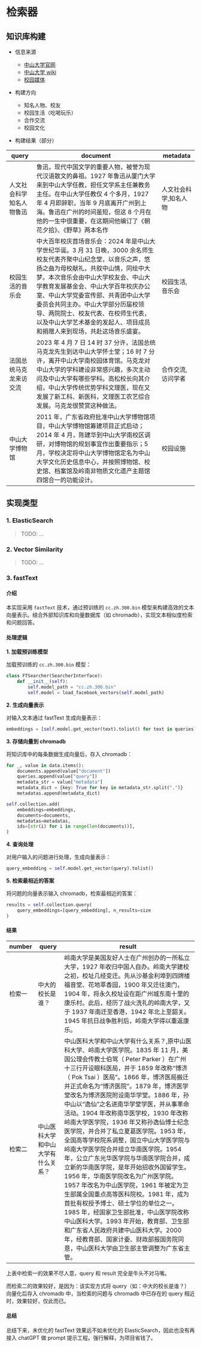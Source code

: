 # 检索器

## 知识库构建

- 信息来源

  - [中山大学官网](https://www.sysu.edu.cn/)
  - [中山大学 wiki](https://zh.wikipedia.org/zh-cn/%E4%B8%AD%E5%B1%B1%E5%A4%A7%E5%AD%A6)
  - [校园媒体](https://www.sysu.edu.cn/zdkd1/xymt.htm)

- 构建方向

  - 知名人物、校友
  - 校园生活（吃喝玩乐）
  - 合作交流
  - 校园文化

- 构建结果（部分）

| query                    | document                                                                                                                                                                                                                                                                                                                                                                                                                         | metadata              |
| ------------------------ | -------------------------------------------------------------------------------------------------------------------------------------------------------------------------------------------------------------------------------------------------------------------------------------------------------------------------------------------------------------------------------------------------------------------------------- | --------------------- |
| 人文社会科学知名人物鲁迅 | 鲁迅，现代中国文学的重要人物，被誉为现代汉语散文的鼻祖。1927 年鲁迅从厦门大学来到中山大学任教，担任文学系主任兼教务主任。在中山大学任教仅 4 个多月，1927 年 4 月即辞职，当年 9 月底离开广州到上海。鲁迅在广州的时间虽短，但这 8 个月在他的一生中很重要，在这期间他编订了《朝花夕拾》、《野草》两本名作                                                                                                                           | 人文社会科学,知名人物 |
| 校园生活的音乐会         | 中大百年校庆首场音乐会：2024 年是中山大学世纪华诞。3 月 31 日晚，3000 余名师生校友代表齐聚中山纪念堂，以音乐之声，悠扬之曲为母校献礼，共叙中山情，同绘中大梦。本次音乐会由中山大学校友会、中山大学教育发展基金会、中山大学百年校庆办公室、中山大学党委宣传部、共青团中山大学委员会共同主办。中山大学部分历届校领导、两院院士、校友代表、在校师生代表，以及中山大学艺术基金的发起人、项目成员和捐赠人来到现场，共赴这场音乐盛宴。 | 校园生活,音乐会       |
| 法国总统马克龙来访交流   | 2023 年 4 月 7 日 14 时 37 分许，法国总统马克龙先生到达中山大学怀士堂；16 时 7 分许，离开中山大学南校园体育馆。马克龙对中山大学的学科建设非常感兴趣，多次主动问及中山大学有哪些学科。高松校长向其介绍，中山大学传统优势学科文理医，现在又发展了新工科、新医科，文理医工农艺综合发展。马克龙很赞赏这种做法。                                                                                                                      | 合作交流,访问学者     |
| 中山大学博物馆           | 2011 年，广东省政府批准中山大学博物馆项目，中山大学博物馆筹建项目正式启动；2014 年 4 月，陈建华到中山大学南校区调研，对博物馆的规划事宜作出重要指示；5 月，学校决定将中山大学博物馆定名为中山大学文化历史信息中心，并按照博物馆、校史馆、档案馆及岭南非物质文化遗产主题馆四馆合一的功能设计。                                                                                                                                    | 校园设施              |

## 实现类型

### 1. ElasticSearch

> TODO: ...

### 2. Vector Similarity

> TODO: ...

### 3. fastText

#### 介绍

本实现采用 `fastText` 技术，通过预训练的 `cc.zh.300.bin` 模型来构建高效的文本向量表示。结合外部知识库和向量数据库（如 chromadb），实现文本相似度检索和问题回答。

#### 处理逻辑

**1. 加载预训练模型**

加载预训练的 `cc.zh.300.bin` 模型：

```python
class FTSearcher(SearcherInterface):
    def __init__(self):
        self.model_path = "cc.zh.300.bin"
        self.model = load_facebook_vectors(self.model_path)
```

**2. 生成向量表示**

对输入文本通过 fastText 生成向量表示：

```python
embeddings = [self.model.get_vector(text).tolist() for text in queries]
```

**3. 存储向量到 chromadb**

将知识库中的每条数据生成向量后，存入 chromadb：

```python
for _, value in data.items():
    documents.append(value["document"])
    queries.append(value["query"])
    metadata_str = value["metadata"]
    metadata_dict = {key: True for key in metadata_str.split(",")}
    metadatas.append(metadata_dict)

self.collection.add(
    embeddings=embeddings,
    documents=documents,
    metadatas=metadatas,
    ids=[str(i) for i in range(len(documents))],
)
```

**4. 查询处理**

对用户输入的问题进行处理，生成向量表示：

```python
query_embedding = self.model.get_vector(query).tolist()
```

**5. 检索最相近的答案**

将问题的向量表示输入 chromadb，检索最相近的答案：

```python
results = self.collection.query(
    query_embeddings=[query_embedding], n_results=size
)
```

#### 结果

| number | query                              | result                                                                                                                                                                                                                                                                                                                                                                                                                                                                                                                                                                                                                                                                                                                                                                                                                                                                                                                                                                                                                  |
| ------ | ---------------------------------- | ----------------------------------------------------------------------------------------------------------------------------------------------------------------------------------------------------------------------------------------------------------------------------------------------------------------------------------------------------------------------------------------------------------------------------------------------------------------------------------------------------------------------------------------------------------------------------------------------------------------------------------------------------------------------------------------------------------------------------------------------------------------------------------------------------------------------------------------------------------------------------------------------------------------------------------------------------------------------------------------------------------------------- |
| 检索一 | 中大的校长是谁？                   | 岭南大学是美国友好人士在广州创办的一所私立大学，1927 年收归中国人自办。岭南大学建校之初，校址几经变迁。先从沙基金利埠到四牌楼福音堂、花地萃香园，1900 年又迁往澳门，1904 年，将永久校址设在距广州城东南十里的康乐村。此后，经历了战火洗礼的岭南大学，又于 1937 年南迁至香港，1942 年北上至韶关。1945 年抗日战争胜利后，岭南大学得以重返康乐。                                                                                                                                                                                                                                                                                                                                                                                                                                                                                                                                                                                                                                                                           |
| 检索二 | 中山医科大学和中山大学有什么关系？ | 中山医科大学和中山大学有什么关系？,原中山医科大学、岭南大学医学院。1835 年 11 月，美国公理会传教士伯驾（ Peter Parker ）在广州十三行开设眼科医局，并于 1859 年改称“博济（ Pok Tsai ）医局”。1866 年，博济医局搬迁并正式命名为“博济医院”。1879 年，博济医学堂改名为博济医院附设南华学堂。1886 年，孙中山以“逸仙”之名进南华学堂学医，并从事革命活动。1904 年改称南华医学校，1930 年改称岭南大学医学院，1936 年又称孙逸仙博士纪念医学院，并合并了私立夏葛医学院。1953 年，全国高等学校院系调整，国立中山大学医学院与岭南大学医学院合并组立华南医学院。1954 年，公立广东光华医学院与华南医学院合并，成立新的华南医学院，是年开始招收外国留学生。1956 年，华南医学院改名为广州医学院。1957 年改名为中山医学院，1961 年被定为卫生部属全国重点高等医科院校。1981 年，成为首批有权授予博士、硕士学位的单位之一。1985 年，经国家卫生部批准，中山医学院改称中山医科大学。1993 年开始，教育部、卫生部和广东省人民政府共建中山医科大学。2000 年，经教育部、国家计委、财政部报国务院同意，中山医科大学由卫生部主管调整为广东省主管。 |

上表中检索一的效果不尽人意，query 和 result 完全是牛头不对马嘴。

而检索二的效果较好，是因为：该实现方式将 query（如：中大的校长是谁？）向量化后存入 chromadb 中，当检索的问题与 chromadb 中已存在的 query 相近时，效果较好，仅此而已。

#### 总结

总结下来，未优化的 fastText 效果远不如未优化的 ElasticSearch，因此也没有再接入 chatGPT 做 prompt 提示工程。强行解释，为项目省钱了。

